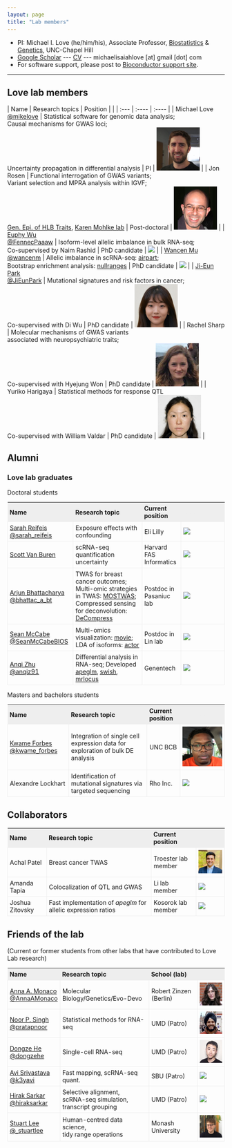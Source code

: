 ```yaml
---
layout: page
title: "Lab members"
---
```


<style>
table{
  border-collapse: collapse;
  border-spacing: 0;
}

th{
  background-color: #eeeeee;
  padding: 5px;
}

td{
  border: 1px solid #eeeeee;
  padding: 5px;
}
</style>


* PI: Michael I. Love (he/him/his), Associate Professor, 
[Biostatistics](http://sph.unc.edu/bios/biostatistics/) &
[Genetics](http://www.med.unc.edu/genetics/), 
UNC-Chapel Hill
* [Google Scholar](https://scholar.google.com/citations?user=vzXv764AAAAJ) ---
[CV](../assets/michael_love_cv.pdf)
--- michaelisaiahlove [at] gmail [dot] com
* For software support, please post to [Bioconductor support site](https://support.bioconductor.org).

---

## Love lab members

| Name | Research topics | Position | |
| :--- | :---- | :---- |
| Michael Love <br> [@mikelove](http://twitter.com/mikelove) | Statistical software for genomic data analysis; <br> Causal mechanisms for GWAS loci; <br> Uncertainty propagation in differential analysis  | PI | <img width="100" src="../assets/michaellove.jpg"> |
| Jon Rosen | Functional interrogation of GWAS variants; <br> Variant selection and MPRA analysis within IGVF; <br> [Gen. Epi. of HLB Traits](https://hlbgenepit32.web.unc.edu/), [Karen Mohlke lab](https://mohlke.web.unc.edu/)  | Post-doctoral | <img width="100" src="../assets/jonrosen.jpg"> |
| [Euphy Wu](https://www.linkedin.com/in/euphy-wu-09b14383) <br> [@FennecPaaaw](https://twitter.com/FennecPaaaw) | Isoform-level allelic imbalance in bulk RNA-seq; <br> Co-supervised by Naim Rashid | PhD candidate | <img width="100" src="../assets/euphywu.jpg"> |
| [Wancen Mu](https://scholar.google.com/citations?user=mw7wEcsAAAAJ&hl=en) <br> [@wancenm](https://twitter.com/wancenm?lang=en) | Allelic imbalance in scRNA-seq: [airpart](https://bioconductor.org/packages/airpart); <br> Bootstrap enrichment analysis: [nullranges](https://bioconductor.org/packages/nullranges) | PhD candidate | <img width="100" src="../assets/wancenmu.jpg"> |
| [Ji-Eun Park](https://www.linkedin.com/in/ji-eun-park) <br> [@JiEunPark](https://twitter.com/_JiEun_Park_) | Mutational signatures and risk factors in cancer; <br> Co-supervised with Di Wu | PhD candidate | <img width="100" src="../assets/ji-eunpark.jpg"> |
| Rachel Sharp | Molecular mechanisms of GWAS variants <br> associated with neuropsychiatric traits; <br> Co-supervised with Hyejung Won | PhD candidate | <img width="100" src="../assets/rachelsharp.jpg"> |
| Yuriko Harigaya | Statistical methods for response QTL <br> Co-supervised with William Valdar | PhD candidate | <img width="100" src="../assets/yurikoharigaya.jpg"> |


## Alumni

### Love lab graduates

Doctoral students

| Name | Research topic | Current position | <font color="#EEEEEE">~~~~~~~~~~</font> |
| :--- | :---- | :---- | :---- |
| [Sarah Reifeis](https://scholar.google.com/citations?user=f4mwC_0AAAAJ&hl=en) [@sarah_reifeis](https://twitter.com/sarah_reifeis) | Exposure effects with confounding | Eli Lilly | <img width="100" src="../assets/sarahreifeis.jpg"> |
| [Scott Van Buren](https://scholar.google.com/citations?user=tq0VCBcAAAAJ&hl=en) | scRNA-seq quantification uncertainty | Harvard FAS Informatics | <img width="100" src="../assets/scottvanburen.jpg"> |
| [Arjun Bhattacharya](https://bhattacharya-a-bt.github.io) [@bhattac_a_bt](https://twitter.com/bhattac_a_bt) | TWAS for breast cancer outcomes; Multi-omic strategies in TWAS: [MOSTWAS](https://bhattacharya-a-bt.github.io/MOSTWAS/); Compressed sensing for deconvolution: [DeCompress](https://bhattacharya-a-bt.github.io/DeCompress/) | Postdoc in Pasaniuc lab | <img width="100" src="../assets/arjunbhattacharya.jpg"> | 
| [Sean McCabe](https://mccabes292.github.io/) [@SeanMcCabeBIOS](https://twitter.com/SeanMcCabeBIOS) | Multi-omics visualization: [movie](https://github.com/mccabes292/movie); LDA of isoforms: [actor](https://github.com/mccabes292/actor) | Postdoc in Lin lab | <img width="100" src="../assets/seanmccabe.png"> |
| [Anqi Zhu](https://azhu513.github.io) <br> [@anqiz91](https://twitter.com/anqiz91) | Differential analysis in RNA-seq; Developed [apeglm](http://bioconductor.org/packages/apeglm), [swish](http://bioconductor.org/packages/fishpond), [mrlocus](https://mikelove.github.io/mrlocus) | Genentech | <img width="100" src="../assets/anqizhu.png"> |

Masters and bachelors students

| Name | Research topic | Current position | <font color="#EEEEEE">~~~~~~~~~~</font> |
| :--- | :---- | :---- | :---- |
| [Kwame Forbes](https://kwameforbes.github.io/) [@kwame_forbes](https://twitter.com/kwame_forbes) | Integration of single cell expression data for exploration of bulk DE analysis | UNC BCB | <img width="100" src="../assets/kwameforbes.jpg"> |
| Alexandre Lockhart | Identification of mutational signatures via targeted sequencing | Rho Inc. | <img width="100" src="../assets/alexlockhart.jpg"> |

## Collaborators

| Name | Research topic | Current position &nbsp; &nbsp; &nbsp; | |
| :--- | :---- | :---- | :---- |
| Achal Patel | Breast cancer TWAS | Troester lab member | <img width="100" src="../assets/achalpatel.jpg"> |
| Amanda Tapia | Colocalization of QTL and GWAS | Li lab member | <img width="100" src="../assets/amandatapia.jpg"> |
| Joshua Zitovsky | Fast implementation of *apeglm* for allelic expression ratios | Kosorok lab member | <img width="100" src="../assets/joshuazitovsky.jpg"> | 


## Friends of the lab

(Current or former students from other labs that have contributed to Love Lab research)

| Name | Research topic | School (lab) | |
| :--- | :---- | :---- | :---- |
| [Anna A. Monaco](https://de.linkedin.com/in/anna-alessandra-monaco-a01623141) <br> [@AnnaAMonaco](https://twitter.com/AnnaAMonaco) | Molecular Biology/Genetics/Evo-Devo | Robert Zinzen (Berlin) | <img width="100" src="../assets/annaamonaco.jpg"> |
| [Noor P. Singh](https://noorpratap.netlify.app/) <br> [@pratapnoor](https://twitter.com/pratapnoor) | Statistical methods for RNA-seq | UMD (Patro) | <img width="100" src="../assets/noorpratapsingh.jpg"> |
| [Dongze He](https://combine-lab.github.io/members/dongze-he.html) <br> [@dongzehe](https://twitter.com/dongzehe) | Single-cell RNA-seq | UMD (Patro) | <img width="100" src="../assets/dongzehe.jpg"> |
| [Avi Srivastava](https://k3yavi.github.io/) <br> [@k3yavi](https://twitter.com/k3yavi) | Fast mapping, scRNA-seq quant. | SBU (Patro) | <img width="100" src="../assets/avisrivastava.jpg"> |
| [Hirak Sarkar](https://hiraksarkar.github.io/) <br> [@hiraksarkar](https://twitter.com/hiraksarkar) | Selective alignment, <br> scRNA-seq simulation, <br> transcript grouping | UMD (Patro) | <img width="100" src="../assets/hiraksarkar.jpg"> |
| [Stuart Lee](https://stuartlee.org/) <br> [@_stuartlee](https://twitter.com/_stuartlee) | Human-centred data science, <br> tidy range operations | Monash University | <img width="100" src="../assets/stuartlee.jpg"> |
